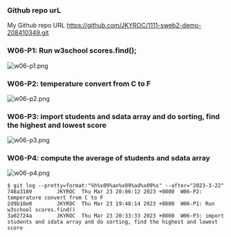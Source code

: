 ### Github repo urL
My Github repo URL
https://github.com/JKYROC/1111-sweb2-demo-208410349.git
### W06-P1: Run w3school scores.find();
![w06-p1.png](https://skhsjlwrhersyemrmkib.supabase.co/storage/v1/object/public/javascript/demo-208410349/w06-array/w06-p1.png)

### W06-P2: temperature convert from C to F
![w06-p2.png](https://skhsjlwrhersyemrmkib.supabase.co/storage/v1/object/public/javascript/demo-208410349/w06-array/w06-p2.png)

### W06-P3: import students and sdata array and do sorting, find the highest and lowest score
![w06-p3.png](https://skhsjlwrhersyemrmkib.supabase.co/storage/v1/object/public/javascript/demo-208410349/w06-array/w06-p3.png)

### W06-P4: compute the average of students and sdata array
![w06-p4.png](https://skhsjlwrhersyemrmkib.supabase.co/storage/v1/object/public/javascript/demo-208410349/w06-array/w06-p4.png)

```
$ git log --pretty=format:"%h%x09%an%x09%ad%x09%s" --after="2023-3-22"
748a3189        JKYROC  Thu Mar 23 20:06:12 2023 +0800  W06-P2: temperature convert from C to F
2d9b10e0        JKYROC  Thu Mar 23 19:48:14 2023 +0800  W06-P1: Run w3school scores.find()
3a02724a        JKYROC  Thu Mar 23 20:33:33 2023 +0800  W06-P3: import students and sdata array and do sorting, find the highest and lowest score
```